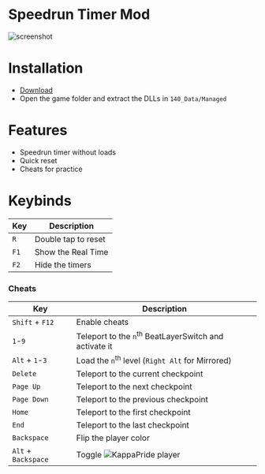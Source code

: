 # Speedrun Timer Mod
![screenshot](http://i.imgur.com/gsssoOt.png)

# Installation
* [Download](https://github.com/Dalet/140-speedrun-timer/releases/)
* Open the game folder and extract the DLLs in `140_Data/Managed`

# Features
* Speedrun timer without loads
* Quick reset
* Cheats for practice

# Keybinds
|   Key   |  Description |
| ------- | ------------ |
| `R`     | Double tap to reset |
| `F1`    | Show the Real Time |
| `F2`    | Hide the timers |

### Cheats

|   Key   |  Description |
| ------- | ------------ |
| `Shift` + `F12` | Enable cheats |
| `1`-`9` | Teleport to the `n`<sup>th</sup> BeatLayerSwitch and activate it |
| `Alt` + `1`-`3` | Load the `n`<sup>th</sup> level (`Right Alt` for Mirrored) |
| `Delete` | Teleport to the current checkpoint |
| `Page Up` | Teleport to the next checkpoint |
| `Page Down` | Teleport to the previous checkpoint |
|  `Home` | Teleport to the first checkpoint |
|  `End`  | Teleport to the last checkpoint |
| `Backspace` | Flip the player color |
| `Alt` + `Backspace` | Toggle ![KappaPride](https://static-cdn.jtvnw.net/emoticons/v1/55338/1.0) player
